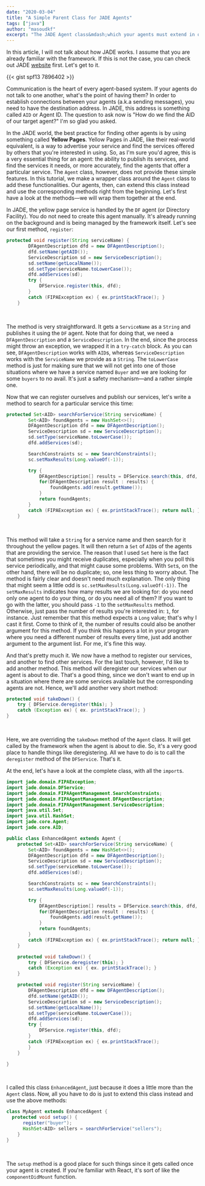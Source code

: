 ```yaml
---
date: "2020-03-04"
title: "A Simple Parent Class for JADE Agents"
tags: ["java"]
author: "masoudkf"
excerpt: "The JADE Agent class&mdash;which your agents must extend in order to be recognized by the system as an actual agent&mdash;offers the minimum functionality. Although it's totally fine, there's no harm in adding a couple more features to it. The ones I think many agents would like to have right from the start. Here's a simple suggestion."
---
```


In this article, I will not talk about how JADE works. I assume that you are already familiar with the framework. If this is not the case, you can check out JADE <a target="_blank" href="https://jade.tilab.com/" rel="noopener noreferrer">website</a> first. Let's get to it.

{{< gist spf13 7896402 >}}

Communication is the heart of every agent-based system. If your agents do not talk to one another, what's the point of having them? In order to establish connections between your agents (a.k.a sending messages), you need to have the destination address. In JADE, this address is something called `AID` or Agent ID. The question to ask now is "How do we find the AID of our target agent?" I'm so glad you asked.

In the JADE world, the best practice for finding other agents is by using something called **Yellow Pages**. Yellow Pages in JADE, like their real-world equivalent, is a way to advertise your service and find the services offered by others that you're interested in using. So, as I'm sure you'd agree, this is a very essential thing for an agent: the ability to publish its services, and find the services it needs, or more accurately, find the agents that offer a particular service. The `Agent` class, however, does not provide these simple features. In this tutorial, we make a wrapper class around the `Agent` class to add these functionalities. Our agents, then, can extend this class instead and use the corresponding methods right from the beginning. Let's first have a look at the methods&mdash;we will wrap them together at the end.

In JADE, the yellow page service is handled by the `DF` agent (or Directory Facility). You do not need to create this agent manually. It's already running on the background and is being managed by the framework itself. Let's see our first method, `register`:

```java
protected void register(String serviceName) {
		DFAgentDescription dfd = new DFAgentDescription();
		dfd.setName(getAID());
		ServiceDescription sd = new ServiceDescription();
		sd.setName(getLocalName());
		sd.setType(serviceName.toLowerCase());
		dfd.addServices(sd);
		try {
			DFService.register(this, dfd);
		}
		catch (FIPAException ex) { ex.printStackTrace(); }
	}
```
<br/>

The method is very straightforward. It gets a `ServiceName` as a `String` and publishes it using the `DF` agent. Note that for doing that, we need a `DFAgentDescription` and a `ServiceDescription`. In the end, since the process might throw an exception, we wrapped it in a `try-catch` block. As you can see, `DFAgentDescription` works with `AID`s, whereas `ServiceDescription` works with the `ServiceName` we provide as a `String`. The `toLowerCase` method is just for making sure that we will not get into one of those situations where we have a service named `Buyer` and we are looking for some `buyers` to no avail. It's just a safety mechanism&mdash;and a rather simple one.

Now that we can register ourselves and publish our services, let's write a method to search for a particular service this time:

```java
protected Set<AID> searchForService(String serviceName) {
		Set<AID> foundAgents = new HashSet<>();
		DFAgentDescription dfd = new DFAgentDescription();
		ServiceDescription sd = new ServiceDescription();
		sd.setType(serviceName.toLowerCase());
		dfd.addServices(sd);

		SearchConstraints sc = new SearchConstraints();
		sc.setMaxResults(Long.valueOf(-1));

		try {
			DFAgentDescription[] results = DFService.search(this, dfd, sc);
			for(DFAgentDescription result : results) {
				foundAgents.add(result.getName());
			}
			return foundAgents;
		}
		catch (FIPAException ex) { ex.printStackTrace(); return null; }
	}
```
<br/>

This method will take a `String` for a service name and then search for it throughout the yellow pages. It will then return a `Set` of `AID`s of the agents that are providing the service. The reason that I used `Set` here is the fact that sometimes you might receive duplicates, especially when you poll this service periodically, and that might cause some problems. With `Set`s, on the other hand, there will be no duplicate; so, one less thing to worry about. The method is fairly clear and doesn't need much explanation. The only thing that might seem a little odd is `sc.setMaxResults(Long.valueOf(-1))`. The `setMaxResults` indicates how many results we are looking for: do you need only one agent to do your thing, or do you need all of them? If you want to go with the latter, you should pass `-1` to the `setMaxResults` method. Otherwise, just pass the number of results you're interested in: `1`, for instance. Just remember that this method expects a `Long` value; that's why I cast it first. Come to think of it, the number of results could also be another argument for this method. If you think this happens a lot in your program where you need a different number of results every time, just add another argument to the argument list. For me, it's fine this way.

And that's pretty much it. We now have a method to register our services, and another to find other services. For the last touch, however, I'd like to add another method. This method will deregister our services when our agent is about to die. That's a good thing, since we don't want to end up in a situation where there are some services available but the corresponding agents are not. Hence, we'll add another very short method:

```java
protected void takeDown() {
	try { DFService.deregister(this); }
	catch (Exception ex) { ex. printStackTrace(); }
}
```
<br/>

Here, we are overriding the `takeDown` method of the `Agent` class. It will get called by the framework when the agent is about to die. So, it's a very good place to handle things like deregistering. All we have to do is to call the `deregister` method of the `DFService`. That's it.


At the end, let's have a look at the complete class, with all the `import`s.

```java
import jade.domain.FIPAException;
import jade.domain.DFService;
import jade.domain.FIPAAgentManagement.SearchConstraints;
import jade.domain.FIPAAgentManagement.DFAgentDescription;
import jade.domain.FIPAAgentManagement.ServiceDescription;
import java.util.Set;
import java.util.HashSet;
import jade.core.Agent;
import jade.core.AID;

public class EnhancedAgent extends Agent {
	protected Set<AID> searchForService(String serviceName) {
		Set<AID> foundAgents = new HashSet<>();
		DFAgentDescription dfd = new DFAgentDescription();
		ServiceDescription sd = new ServiceDescription();
		sd.setType(serviceName.toLowerCase());
		dfd.addServices(sd);

		SearchConstraints sc = new SearchConstraints();
		sc.setMaxResults(Long.valueOf(-1));

		try {
			DFAgentDescription[] results = DFService.search(this, dfd, sc);
			for(DFAgentDescription result : results) {
				foundAgents.add(result.getName());
			}
			return foundAgents;
		}
		catch (FIPAException ex) { ex.printStackTrace(); return null; }
	}

	protected void takeDown() {
		try { DFService.deregister(this); }
		catch (Exception ex) { ex. printStackTrace(); }
	}

	protected void register(String serviceName) {
		DFAgentDescription dfd = new DFAgentDescription();
		dfd.setName(getAID());
		ServiceDescription sd = new ServiceDescription();
		sd.setName(getLocalName());
		sd.setType(serviceName.toLowerCase());
		dfd.addServices(sd);
		try {
			DFService.register(this, dfd);
		}
		catch (FIPAException ex) { ex.printStackTrace();
		}
	}

}
```
<br/>

I called this class `EnhancedAgent`, just because it does a little more than the `Agent` class. Now, all you have to do is just to extend this class instead and use the above methods:

```java
class MyAgent extends EnhancedAgent {
  protected void setup() {
      register("buyer");
      HashSet<AID> sellers = searchForService("sellers");
    }
}
```
<br/>

The `setup` method is a good place for such things since it gets called once your agent is created. If you're familiar with React, it's sort of like the `componentDidMount` function.
